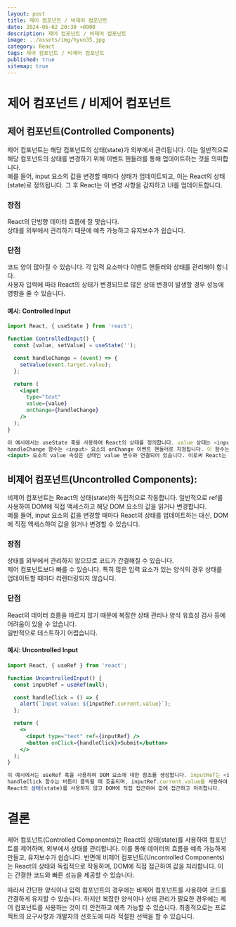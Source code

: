 ```yaml
---
layout: post
title: 제어 컴포넌트 / 비제어 컴포넌트
date: 2024-06-02 20:30 +0900
description: 제어 컴포넌트 / 비제어 컴포넌트
image: ../assets/img/hyun35.jpg
category: React
tags: 제어 컴포넌트 / 비제어 컴포넌트
published: true
sitemap: true
---
```


# 제어 컴포넌트 / 비제어 컴포넌트


## 제어 컴포넌트(Controlled Components)

제어 컴포넌트는 해당 컴포넌트의 상태(state)가 외부에서 관리됩니다. 이는 일반적으로 해당 컴포넌트의 상태를 변경하기 위해 이벤트 핸들러를 통해 업데이트하는 것을 의미합니다.<br>
예를 들어, input 요소의 값을 변경할 때마다 상태가 업데이트되고, 이는 React의 상태(state)로 정의됩니다. 그 후 React는 이 변경 사항을 감지하고 UI를 업데이트합니다.<br>

### 장점
React의 단방향 데이터 흐름에 잘 맞습니다.<br>
상태를 외부에서 관리하기 때문에 예측 가능하고 유지보수가 쉽습니다.

### 단점
코드 양이 많아질 수 있습니다. 각 입력 요소마다 이벤트 핸들러와 상태를 관리해야 합니다.<br>
사용자 입력에 따라 React의 상태가 변경되므로 많은 상태 변경이 발생할 경우 성능에 영향을 줄 수 있습니다.

#### 예시: Controlled Input

````jsx
import React, { useState } from 'react';

function ControlledInput() {
  const [value, setValue] = useState('');

  const handleChange = (event) => {
    setValue(event.target.value);
  };

  return (
    <input
      type="text"
      value={value}
      onChange={handleChange}
    />
  );
}

이 예시에서는 useState 훅을 사용하여 React의 상태를 정의합니다. value 상태는 <input> 요소의 현재 값을 나타냅니다.
handleChange 함수는 <input> 요소의 onChange 이벤트 핸들러로 지정됩니다. 이 함수는 입력값이 변경될 때마다 호출되어 value 상태를 업데이트합니다.
<input> 요소의 value 속성은 상태인 value 변수와 연결되어 있습니다. 이로써 React는 해당 입력 요소를 제어하고 있음을 알 수 있습니다.
````

## 비제어 컴포넌트(Uncontrolled Components):

비제어 컴포넌트는 React의 상태(state)와 독립적으로 작동합니다. 일반적으로 ref를 사용하여 DOM에 직접 액세스하고 해당 DOM 요소의 값을 읽거나 변경합니다.<br>
예를 들어, input 요소의 값을 변경할 때마다 React의 상태를 업데이트하는 대신, DOM에 직접 액세스하여 값을 읽거나 변경할 수 있습니다.

### 장점
상태를 외부에서 관리하지 않으므로 코드가 간결해질 수 있습니다.<br>
제어 컴포넌트보다 빠를 수 있습니다. 특히 많은 입력 요소가 있는 양식의 경우 상태를 업데이트할 때마다 리렌더링되지 않습니다.

### 단점
React의 데이터 흐름을 따르지 않기 때문에 복잡한 상태 관리나 양식 유효성 검사 등에 어려움이 있을 수 있습니다.<br>
일반적으로 테스트하기 어렵습니다.

#### 예시: Uncontrolled Input

````jsx
import React, { useRef } from 'react';

function UncontrolledInput() {
  const inputRef = useRef(null);

  const handleClick = () => {
    alert(`Input value: ${inputRef.current.value}`);
  };

  return (
    <>
      <input type="text" ref={inputRef} />
      <button onClick={handleClick}>Submit</button>
    </>
  );
}

이 예시에서는 useRef 훅을 사용하여 DOM 요소에 대한 참조를 생성합니다. inputRef는 <input> 요소를 가리킵니다.
handleClick 함수는 버튼이 클릭될 때 호출되며, inputRef.current.value를 사용하여 <input> 요소의 현재 값을 읽습니다.
React의 상태(state)를 사용하지 않고 DOM에 직접 접근하여 값에 접근하고 처리합니다.
````

# 결론
제어 컴포넌트(Controlled Components)는 React의 상태(state)를 사용하여 컴포넌트를 제어하며, 외부에서 상태를 관리합니다. 이를 통해 데이터의 흐름을 예측 가능하게 만들고, 유지보수가 쉽습니다. 반면에 비제어 컴포넌트(Uncontrolled Components)는 React의 상태와 독립적으로 작동하며, DOM에 직접 접근하여 값을 처리합니다. 이는 간결한 코드와 빠른 성능을 제공할 수 있습니다.<br>

따라서 간단한 양식이나 입력 컴포넌트의 경우에는 비제어 컴포넌트를 사용하여 코드를 간결하게 유지할 수 있습니다. 하지만 복잡한 양식이나 상태 관리가 필요한 경우에는 제어 컴포넌트를 사용하는 것이 더 안전하고 예측 가능할 수 있습니다. 최종적으로는 프로젝트의 요구사항과 개발자의 선호도에 따라 적절한 선택을 할 수 있습니다.